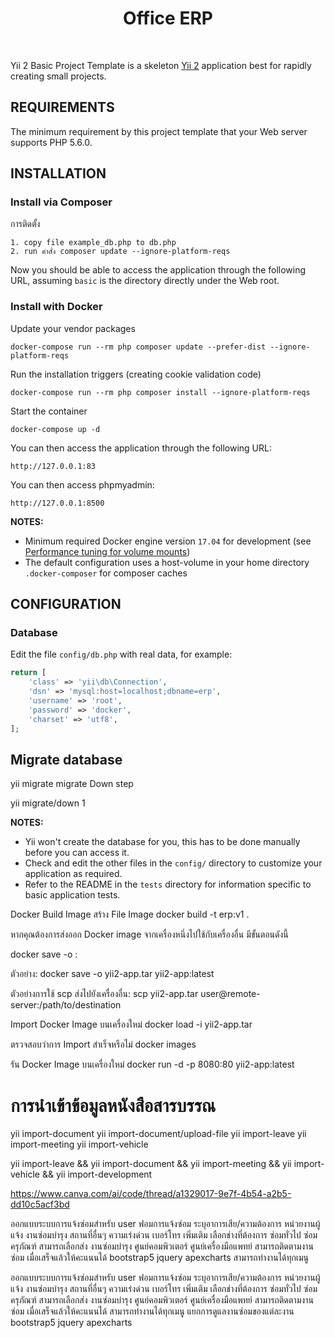 <p align="center">
    <h1 align="center">Office ERP</h1>
    <br>
</p>

Yii 2 Basic Project Template is a skeleton [Yii 2](http://www.yiiframework.com/) application best for
rapidly creating small projects.


REQUIREMENTS
------------

The minimum requirement by this project template that your Web server supports PHP 5.6.0.


INSTALLATION
------------

### Install via Composer
การติดตั้ง
~~~
1. copy file example_db.php to db.php
2. run คำสั่ง composer update --ignore-platform-reqs
~~~

Now you should be able to access the application through the following URL, assuming `basic` is the directory
directly under the Web root.

### Install with Docker

Update your vendor packages

    docker-compose run --rm php composer update --prefer-dist --ignore-platform-reqs
    
Run the installation triggers (creating cookie validation code)

    docker-compose run --rm php composer install --ignore-platform-reqs
    
Start the container

    docker-compose up -d
    
You can then access the application through the following URL:

    http://127.0.0.1:83

You can then access phpmyadmin:

    http://127.0.0.1:8500

**NOTES:** 
- Minimum required Docker engine version `17.04` for development (see [Performance tuning for volume mounts](https://docs.docker.com/docker-for-mac/osxfs-caching/))
- The default configuration uses a host-volume in your home directory `.docker-composer` for composer caches


CONFIGURATION
-------------

### Database

Edit the file `config/db.php` with real data, for example:

```php
return [
    'class' => 'yii\db\Connection',
    'dsn' => 'mysql:host=localhost;dbname=erp',
    'username' => 'root',
    'password' => 'docker',
    'charset' => 'utf8',
];
```

## Migrate database
yii migrate
migrate Down step

yii migrate/down 1

**NOTES:**
- Yii won't create the database for you, this has to be done manually before you can access it.
- Check and edit the other files in the `config/` directory to customize your application as required.
- Refer to the README in the `tests` directory for information specific to basic application tests.



Docker Build Image
สร้าง File Image
docker build -t erp:v1 .

หากคุณต้องการส่งออก Docker image จากเครื่องหนึ่งไปใช้กับเครื่องอื่น มีขั้นตอนดังนี้

docker save -o <path-to-tar-file> <image-name>:<tag>

ตัวอย่าง: docker save -o yii2-app.tar yii2-app:latest

ตัวอย่างการใช้ scp ส่งไปยังเครื่องอื่น:
scp yii2-app.tar user@remote-server:/path/to/destination

Import Docker Image บนเครื่องใหม่
docker load -i yii2-app.tar

ตรวจสอบว่าการ Import สำเร็จหรือไม่
docker images

 รัน Docker Image บนเครื่องใหม่
 docker run -d -p 8080:80 yii2-app:latest

 # การนำเข้าข้อมูลหนังสือสารบรรณ
yii import-document
yii import-document/upload-file
yii import-leave
yii import-meeting
yii import-vehicle


yii import-leave && yii import-document && yii import-meeting && yii import-vehicle && yii import-development



https://www.canva.com/ai/code/thread/a1329017-9e7f-4b54-a2b5-dd10c5acf3bd



ออกแบบระบบการแจ้งซ่อมสำหรับ user ฟอมการแจ้งซ่อม ระบุอาการเสีย/ความต้องการ หน่วยงานผู้แจ้ง 
งานซ่อมบำรุง
สถานที่อื่นๆ  ความเร่งด่วน เบอร์โทร เพิ่มเติม เลือกช่างที่ต้องการ ซ่อมทั่วไป ซ่อมครุภัณฑ์  สามารถเลือกส่ง งานซ่อมบำรุง ศูนย์คอมพิวเตอร์ ศูนย์เครื่องมือแพทย์ สามารถติดตามงานซ่อม เมื่อเสร็จแล้วให้คะแนนได้ bootstrap5 jquery  apexcharts สามารถทำงานได้ทุกเมนู


ออกแบบระบบการแจ้งซ่อมสำหรับ user ฟอมการแจ้งซ่อม ระบุอาการเสีย/ความต้องการ หน่วยงานผู้แจ้ง 
งานซ่อมบำรุง
สถานที่อื่นๆ  ความเร่งด่วน เบอร์โทร เพิ่มเติม เลือกช่างที่ต้องการ ซ่อมทั่วไป ซ่อมครุภัณฑ์  สามารถเลือกส่ง งานซ่อมบำรุง ศูนย์คอมพิวเตอร์ ศูนย์เครื่องมือแพทย์ สามารถติดตามงานซ่อม เมื่อเสร็จแล้วให้คะแนนได้ สามารถทำงานได้ทุกเมนู แยกการดูแลงานซ่อมของแต่ละงาน bootstrap5 jquery  apexcharts 